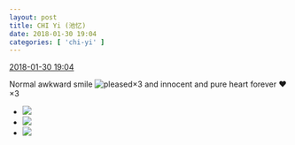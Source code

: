 ```yaml
---
layout: post
title: CHI Yi (池忆)
date: 2018-01-30 19:04
categories: [ 'chi-yi' ]
---
```


<div class="weibo-info">
  <a href="https://weibo.com/6117581836/G0P93DMH2">2018-01-30 19:04</a>
</div>

Normal awkward smile ![pleased](https://img.t.sinajs.cn/t4/appstyle/expression/ext/normal/0b/tootha_org.gif)×3 and innocent and pure heart forever :heart:×3

<!-- more -->

<ul class="weibo-pic-list-1">
  <li class="weibo-pic">
    <a href="https://wx2.sinaimg.cn/mw690/006G0KuMly1fnyu899shmj30qo0qpdkm.jpg"><img src="https://wx2.sinaimg.cn/thumb150/006G0KuMly1fnyu899shmj30qo0qpdkm.jpg"/></a>
  </li>
  <li class="weibo-pic">
    <a href="https://wx1.sinaimg.cn/mw690/006G0KuMly1fnyu8a1w3cj30qo0qpaeq.jpg"><img src="https://wx1.sinaimg.cn/thumb150/006G0KuMly1fnyu8a1w3cj30qo0qpaeq.jpg"/></a>
  </li>
  <li class="weibo-pic">
    <a href="https://wx3.sinaimg.cn/mw690/006G0KuMly1fnyu8aqy9oj30qo0qp42x.jpg"><img src="https://wx3.sinaimg.cn/thumb150/006G0KuMly1fnyu8aqy9oj30qo0qp42x.jpg"/></a>
  </li>
</ul>

